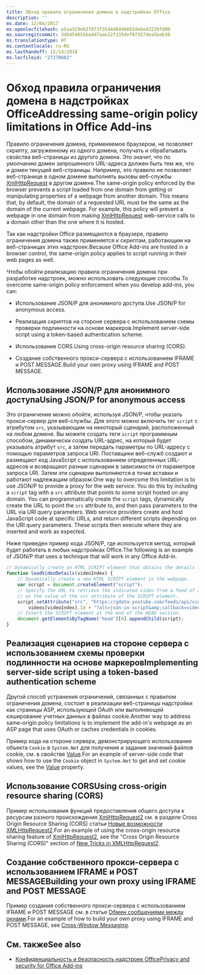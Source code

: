 ```yaml
---
title: Обход правила ограничения домена в надстройках Office
description: ''
ms.date: 12/04/2017
ms.openlocfilehash: e5aa329eb3f073f3544d8446683debed3239fd00
ms.sourcegitcommit: 3d8454055ba4d7aae12f335def97357dea5beb30
ms.translationtype: HT
ms.contentlocale: ru-RU
ms.lasthandoff: 12/14/2018
ms.locfileid: "27270602"
---
```

# <a name="addressing-same-origin-policy-limitations-in-office-add-ins"></a><span data-ttu-id="b286e-102">Обход правила ограничения домена в надстройках Office</span><span class="sxs-lookup"><span data-stu-id="b286e-102">Addressing same-origin policy limitations in Office Add-ins</span></span>


<span data-ttu-id="b286e-p101">Правило ограничения домена, применяемое браузером, не позволяет скрипту, загруженному из одного домена, получать и обрабатывать свойства веб-страницы из другого домена. Это значит, что по умолчанию домен запрошенного URL-адреса должен быть тем же, что и домен текущей веб-страницы. Например, это правило не позволяет веб-странице в одном домене выполнять вызовы веб-службы [XmlHttpRequest](https://www.w3.org/TR/XMLHttpRequest/) в другом домене.</span><span class="sxs-lookup"><span data-stu-id="b286e-p101">The same-origin policy enforced by the browser prevents a script loaded from one domain from getting or manipulating properties of a webpage from another domain. This means that, by default, the domain of a requested URL must be the same as the domain of the current webpage. For example, this policy will prevent a webpage in one domain from making [XmlHttpRequest](https://www.w3.org/TR/XMLHttpRequest/) web-service calls to a domain other than the one where it is hosted.</span></span>

<span data-ttu-id="b286e-106">Так как надстройки Office размещаются в браузере, правило ограничения домена также применяется к скриптам, работающим на веб-страницах этих надстроек.</span><span class="sxs-lookup"><span data-stu-id="b286e-106">Because Office Add-ins are hosted in a browser control, the same-origin policy applies to script running in their web pages as well.</span></span>

<span data-ttu-id="b286e-107">Чтобы обойти реализацию правила ограничения домена при разработке надстроек, можно использовать следующие способы.</span><span class="sxs-lookup"><span data-stu-id="b286e-107">To overcome same-origin policy enforcement when you develop add-ins, you can:</span></span>

- <span data-ttu-id="b286e-108">Использование JSON/P для анонимного доступа.</span><span class="sxs-lookup"><span data-stu-id="b286e-108">Use JSON/P for anonymous access.</span></span> 
    
- <span data-ttu-id="b286e-109">Реализация скриптов на стороне сервера с использованием схемы проверки подлинности на основе маркеров.</span><span class="sxs-lookup"><span data-stu-id="b286e-109">Implement server-side script using a token-based authentication scheme.</span></span>
    
- <span data-ttu-id="b286e-110">Использование CORS.</span><span class="sxs-lookup"><span data-stu-id="b286e-110">Using cross-origin resource sharing (CORS).</span></span>
    
- <span data-ttu-id="b286e-111">Создание собственного прокси-сервера с использованием IFRAME и POST MESSAGE.</span><span class="sxs-lookup"><span data-stu-id="b286e-111">Build your own proxy using IFRAME and POST MESSAGE.</span></span>
    

## <a name="using-jsonp-for-anonymous-access"></a><span data-ttu-id="b286e-112">Использование JSON/P для анонимного доступа</span><span class="sxs-lookup"><span data-stu-id="b286e-112">Using JSON/P for anonymous access</span></span>


<span data-ttu-id="b286e-p102">Это ограничение можно обойти, используя JSON/P, чтобы указать прокси-сервер для веб-службы. Для этого можно включить тег `script` с атрибутом `src`, указывающим на некоторый сценарий, расположенный на любом домене. Вы можете создать теги `script` программным способом, динамически создать URL-адрес, на который будет указывать атрибут `src`, а затем передать параметры по URL-адресу с помощью параметров запроса URI. Поставщики веб-служб создают и размещают код JavaScript с использованием определенных URL-адресов и возвращают разные сценарии в зависимости от параметров запроса URI. Затем эти сценарии выполняются в точке вставки и работают надлежащим образом.</span><span class="sxs-lookup"><span data-stu-id="b286e-p102">One way to overcome this limitation is to use JSON/P to provide a proxy for the web service. You do this by including a `script` tag with a `src` attribute that points to some script hosted on any domain. You can programmatically create the `script` tags, dynamically create the URL to point the `src` attribute to, and then pass parameters to the URL via URI query parameters. Web service providers create and host JavaScript code at specific URLs, and return different scripts depending on the URI query parameters. These scripts then execute where they are inserted and work as expected.</span></span>

<span data-ttu-id="b286e-118">Ниже приведен пример кода JSON/P, где используется метод, который будет работать в любых надстройках Office.</span><span class="sxs-lookup"><span data-stu-id="b286e-118">The following is an example of JSON/P that uses a technique that will work in any Office Add-in.</span></span>

```js
// Dynamically create an HTML SCRIPT element that obtains the details for the specified video.
function loadVideoDetails(videoIndex) {
    // Dynamically create a new HTML SCRIPT element in the webpage.
    var script = document.createElement("script");
    // Specify the URL to retrieve the indicated video from a feed of a current list of videos,
    // as the value of the src attribute of the SCRIPT element. 
    script.setAttribute("src", "https://gdata.youtube.com/feeds/api/videos/" + 
        videos[videoIndex].Id + "?alt=json-in-script&amp;callback=videoDetailsLoaded");
    // Insert the SCRIPT element at the end of the HEAD section.
    document.getElementsByTagName('head')[0].appendChild(script);
}

```


## <a name="implementing-server-side-script-using-a-token-based-authentication-scheme"></a><span data-ttu-id="b286e-119">Реализация сценариев на стороне сервера с использованием схемы проверки подлинности на основе маркеров</span><span class="sxs-lookup"><span data-stu-id="b286e-119">Implementing server-side script using a token-based authentication scheme</span></span>


<span data-ttu-id="b286e-120">Другой способ устранения ограничений, связанных с правилом ограничения домена, состоит в реализации веб-страницы надстройки как страницы ASP, использующей OAuth или выполняющей кэширование учетных данных в файлах cookie.</span><span class="sxs-lookup"><span data-stu-id="b286e-120">Another way to address same-origin policy limitations is to implement the add-in's webpage as an ASP page that uses OAuth or caches credentials in cookies.</span></span>

<span data-ttu-id="b286e-121">Пример кода на стороне сервера, демонстрирующего использование объекта `Cookie` в `System.Net` для получения и задания значений файлов cookie, см. в свойстве [Value](https://docs.microsoft.com/dotnet/api/system.net.cookie.value?view=netframework-4.7.2).</span><span class="sxs-lookup"><span data-stu-id="b286e-121">For an example of server-side code that shows how to use the  `Cookie` object in `System.Net` to get and set cookie values, see the [Value](https://docs.microsoft.com/dotnet/api/system.net.cookie.value?view=netframework-4.7.2) property.</span></span>


## <a name="using-cross-origin-resource-sharing-cors"></a><span data-ttu-id="b286e-122">Использование CORS</span><span class="sxs-lookup"><span data-stu-id="b286e-122">Using cross-origin resource sharing (CORS)</span></span>


<span data-ttu-id="b286e-123">Пример использования функций предоставления общего доступа к ресурсам разного происхождения [XmlHttpRequest2](https://dvcs.w3.org/hg/xhr/raw-file/tip/Overview.html) см. в разделе Cross Origin Resource Sharing (CORS) статьи [Новые возможности XMLHttpRequest2](https://www.html5rocks.com/en/tutorials/file/xhr2/).</span><span class="sxs-lookup"><span data-stu-id="b286e-123">For an example of using the cross-origin resource sharing feature of [XmlHttpRequest2](https://dvcs.w3.org/hg/xhr/raw-file/tip/Overview.html), see the "Cross Origin Resource Sharing (CORS)" section of [New Tricks in XMLHttpRequest2](https://www.html5rocks.com/en/tutorials/file/xhr2/).</span></span>


## <a name="building-your-own-proxy-using-iframe-and-post-message"></a><span data-ttu-id="b286e-124">Создание собственного прокси-сервера с использованием IFRAME и POST MESSAGE</span><span class="sxs-lookup"><span data-stu-id="b286e-124">Building your own proxy using IFRAME and POST MESSAGE</span></span>


<span data-ttu-id="b286e-125">Пример создания собственного прокси-сервера с использованием IFRAME и POST MESSAGE см. в статье [Обмен сообщениями между окнами](http://ejohn.org/blog/cross-window-messaging/).</span><span class="sxs-lookup"><span data-stu-id="b286e-125">For an example of how to build your own proxy using IFRAME and POST MESSAGE, see [Cross-Window Messaging](http://ejohn.org/blog/cross-window-messaging/).</span></span>


## <a name="see-also"></a><span data-ttu-id="b286e-126">См. также</span><span class="sxs-lookup"><span data-stu-id="b286e-126">See also</span></span>

- [<span data-ttu-id="b286e-127">Конфиденциальность и безопасность надстроек Office</span><span class="sxs-lookup"><span data-stu-id="b286e-127">Privacy and security for Office Add-ins</span></span>](../concepts/privacy-and-security.md)
    
